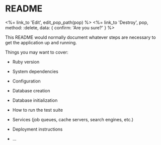 # README

<td><%= link_to 'Edit', edit_pop_path(pop) %></td>
        <td><%= link_to 'Destroy', pop, method: :delete, data: { confirm: 'Are you sure?' } %></td>

This README would normally document whatever steps are necessary to get the
application up and running.

Things you may want to cover:

* Ruby version

* System dependencies

* Configuration

* Database creation

* Database initialization

* How to run the test suite

* Services (job queues, cache servers, search engines, etc.)

* Deployment instructions

* ...
